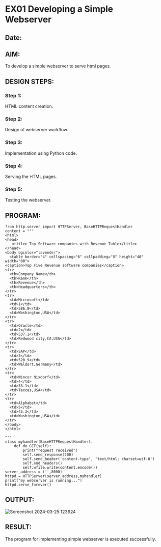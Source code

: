 # EX01 Developing a Simple Webserver
## Date:

## AIM:
To develop a simple webserver to serve html pages.

## DESIGN STEPS:
### Step 1: 
HTML content creation.

### Step 2:
Design of webserver workflow.

### Step 3:
Implementation using Python code.

### Step 4:
Serving the HTML pages.

### Step 5:
Testing the webserver.

## PROGRAM:
```
from http.server import HTTPServer, BaseHTTPRequestHandler
content = """
<html>
<head>
   <title> Top Software companies with Revenue Table</title>
</head>
<body bgcolor="lavender">
  <table border="4" cellspacing="6" cellpadding="8" height="40" width="80">
<caption>Top Five Revenue software companies</caption>
<tr>
  <th>Company Name</th>
  <th>Rank</th>
  <th>Revenue</th>
  <th>Headquarters</th>
</tr>
<tr>
  <td>Microsoft</td>
  <td>1</td>
  <td>586.8</td>
  <td>Washington,USA</td>
</tr>
<tr>
  <td>Oracle</td>
  <td>2</td>
  <td>537.1</td>
  <td>Redwood city,CA,USA</td>
</tr>
<tr>
  <td>SAP</td>
  <td>3</td>
  <td>520.9</td>
  <td>Waldort,Germany</td>
</tr>
<tr>
  <td>Wincor Nixdorf</td>
  <td>4</td>
  <td>53.1</td>
  <td>Texces,USA</td>
</tr>
<tr>
  <td>Alphabet</td>
  <td>5</td>
  <td>45.3</td>
  <td>Washington,USA</td>
</tr>
</body>
</html>

"""
class myhandler(BaseHTTPRequestHandler):
    def do_GET(self):
        print("request received")
        self.send_response(200)
        self.send_header('content-type', 'text/html; charset=utf-8')
        self.end_headers()
        self.wfile.write(content.encode())
server_address = ('',8000)
httpd = HTTPServer(server_address,myhandler)
print("my webserver is running...")
httpd.serve_forever()
```
## OUTPUT:

![Screenshot 2024-03-25 123624](https://github.com/Nandy-nan/simplewebserver/assets/153698914/ad0a3d47-bb1c-4e4f-8e81-a78543843ce8)


## RESULT:
The program for implementing simple webserver is executed successfully.
